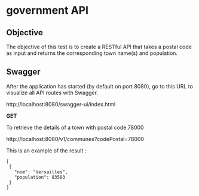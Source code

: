 # government API

## Objective

The objective of this test is to create a RESTful API that takes a postal code as input and returns the corresponding town name(s) and population. 

## Swagger

After the application has started (by default on port 8080), go to this URL to visualize all API routes with Swagger.

http://localhost:8080/swagger-ui/index.html

**GET**

To retrieve the details of a town with postal code 78000 

http://localhost:8080/v1/communes?codePostal=78000

This is an example of the result :
 ```
[
  {
    "nom": "Versailles",
    "population": 83583
  }
]
 ```